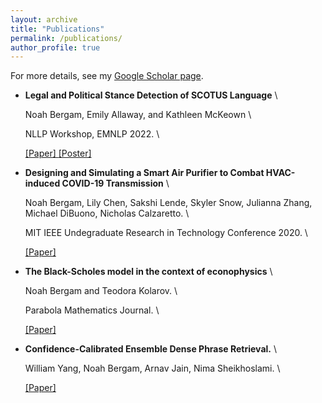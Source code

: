 ```yaml
---
layout: archive
title: "Publications"
permalink: /publications/
author_profile: true
---
```


For more details, see my <a href="https://scholar.google.com/citations?user=VQfpXAoAAAAJ&hl=en&oi=ao">Google Scholar page</a>.


<ul>
  <li><b>Legal and Political Stance Detection of SCOTUS Language</b> \
  
  Noah Bergam, Emily Allaway, and Kathleen McKeown \
  
  NLLP Workshop, EMNLP 2022. \

  <a href="https://aclanthology.org/2022.nllp-1.25/">[Paper] </a> <a href="scotus_pres.pdf">[Poster] </a>
  </li>
  
  <li><b>Designing and Simulating a Smart Air Purifier to Combat HVAC-induced COVID-19 Transmission</b> \

  Noah Bergam, Lily Chen, Sakshi Lende, Skyler Snow, Julianna Zhang, Michael DiBuono, Nicholas Calzaretto. \


  MIT IEEE Undegraduate Research in Technology Conference 2020. \


  <a href="https://ieeexplore.ieee.org/document/9668856">[Paper] </a>
  </li>

  <li><b>The Black-Scholes model in the context of econophysics</b> \
  
  Noah Bergam and Teodora Kolarov. \
  
  Parabola Mathematics Journal. \

  <a href="https://www.parabola.unsw.edu.au/files/articles/2020-2029/volume-57-2021/issue-2/vol57_no2_5.pdf">[Paper] </a> 
  </li>

  <li><b>Confidence-Calibrated Ensemble Dense Phrase Retrieval.</b> \
  
  William Yang, Noah Bergam, Arnav Jain, Nima Sheikhoslami. \

  <a href="https://aclanthology.org/2022.nllp-1.25/">[Paper] </a> 
  </li>
</ul>






